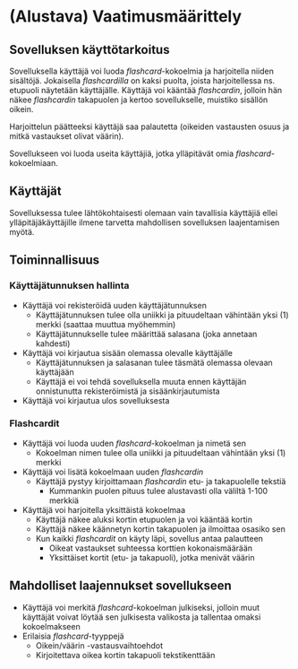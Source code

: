 # (Alustava) Vaatimusmäärittely

## Sovelluksen käyttötarkoitus

Sovelluksella käyttäjä voi luoda *flashcard*-kokoelmia ja harjoitella niiden sisältöjä.
Jokaisella *flashcardilla* on kaksi puolta, joista harjoitellessa ns. etupuoli näytetään käyttäjälle.
Käyttäjä voi kääntää *flashcardin*, jolloin hän näkee *flashcardin* takapuolen ja kertoo sovellukselle, muistiko sisällön oikein.

Harjoittelun päätteeksi käyttäjä saa palautetta (oikeiden vastausten osuus ja mitkä vastaukset olivat väärin).

Sovellukseen voi luoda useita käyttäjiä, jotka ylläpitävät omia *flashcard*-kokoelmiaan.

## Käyttäjät

Sovelluksessa tulee lähtökohtaisesti olemaan vain tavallisia käyttäjiä ellei ylläpitäjäkäyttäjille ilmene tarvetta mahdollisen sovelluksen laajentamisen myötä.

## Toiminnallisuus

### Käyttäjätunnuksen hallinta

- Käyttäjä voi rekisteröidä uuden käyttäjätunnuksen
  - Käyttäjätunnuksen tulee olla uniikki ja pituudeltaan vähintään yksi (1) merkki (saattaa muuttua myöhemmin)
  - Käyttäjätunnukselle tulee määrittää salasana (joka annetaan kahdesti)
- Käyttäjä voi kirjautua sisään olemassa olevalle käyttäjälle
  - Käyttäjätunnuksen ja salasanan tulee täsmätä olemassa olevaan käyttäjään
  - Käyttäjä ei voi tehdä sovelluksella muuta ennen käyttäjän onnistunutta rekisteröimistä ja sisäänkirjautumista
- Käyttäjä voi kirjautua ulos sovelluksesta

### Flashcardit

- Käyttäjä voi luoda uuden *flashcard*-kokoelman ja nimetä sen
  - Kokoelman nimen tulee olla uniikki ja pituudeltaan vähintään yksi (1) merkki
- Käyttäjä voi lisätä kokoelmaan uuden *flashcardin*
   - Käyttäjä pystyy kirjoittamaan *flashcardin* etu- ja takapuolelle tekstiä
     - Kummankin puolen pituus tulee alustavasti olla väliltä 1-100 merkkiä
- Käyttäjä voi harjoitella yksittäistä kokoelmaa
  - Käyttäjä näkee aluksi kortin etupuolen ja voi kääntää kortin
  - Käyttäjä näkee käännetyn kortin takapuolen ja ilmoittaa osasiko sen
  - Kun kaikki *flashcardit* on käyty läpi, sovellus antaa palautteen
    - Oikeat vastaukset suhteessa korttien kokonaismäärään
    - Yksittäiset kortit (etu- ja takapuoli), jotka menivät väärin

## Mahdolliset laajennukset sovellukseen

- Käyttäjä voi merkitä *flashcard*-kokoelman julkiseksi, jolloin muut käyttäjät voivat löytää sen julkisesta valikosta ja tallentaa omaksi kokoelmakseen
- Erilaisia *flashcard*-tyyppejä
  - Oikein/väärin -vastausvaihtoehdot
  - Kirjoitettava oikea kortin takapuoli tekstikenttään
